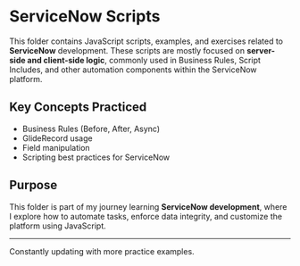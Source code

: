 # ServiceNow Scripts

This folder contains JavaScript scripts, examples, and exercises related to **ServiceNow** development.
These scripts are mostly focused on **server-side and client-side logic**, commonly used in Business Rules, Script Includes, and other automation components within the ServiceNow platform.

## Key Concepts Practiced
- Business Rules (Before, After, Async)
- GlideRecord usage
- Field manipulation
- Scripting best practices for ServiceNow

## Purpose
This folder is part of my journey learning **ServiceNow development**, where I explore how to automate tasks, enforce data integrity, and customize the platform using JavaScript.

---

Constantly updating with more practice examples.

